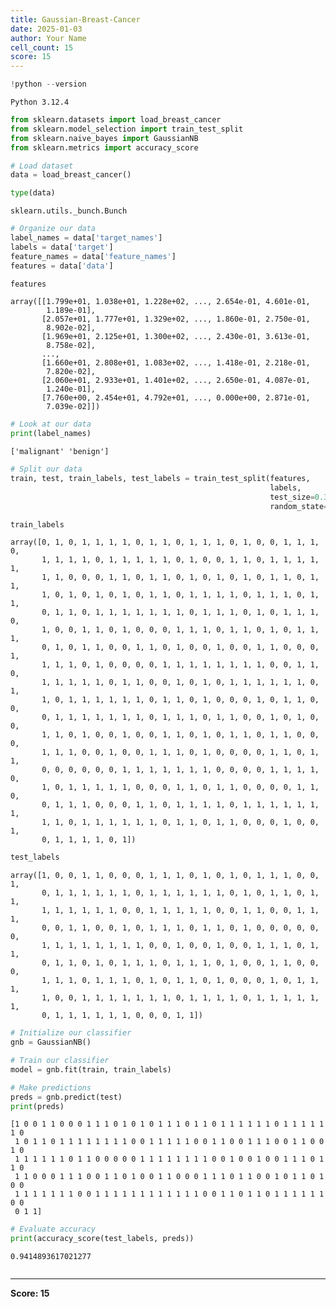 ```yaml
---
title: Gaussian-Breast-Cancer
date: 2025-01-03
author: Your Name
cell_count: 15
score: 15
---
```


```python
!python --version
```

    Python 3.12.4



```python
from sklearn.datasets import load_breast_cancer
from sklearn.model_selection import train_test_split
from sklearn.naive_bayes import GaussianNB
from sklearn.metrics import accuracy_score
```


```python
# Load dataset
data = load_breast_cancer()
```


```python
type(data)
```




    sklearn.utils._bunch.Bunch




```python
# Organize our data
label_names = data['target_names']
labels = data['target']
feature_names = data['feature_names']
features = data['data']
```


```python
features
```




    array([[1.799e+01, 1.038e+01, 1.228e+02, ..., 2.654e-01, 4.601e-01,
            1.189e-01],
           [2.057e+01, 1.777e+01, 1.329e+02, ..., 1.860e-01, 2.750e-01,
            8.902e-02],
           [1.969e+01, 2.125e+01, 1.300e+02, ..., 2.430e-01, 3.613e-01,
            8.758e-02],
           ...,
           [1.660e+01, 2.808e+01, 1.083e+02, ..., 1.418e-01, 2.218e-01,
            7.820e-02],
           [2.060e+01, 2.933e+01, 1.401e+02, ..., 2.650e-01, 4.087e-01,
            1.240e-01],
           [7.760e+00, 2.454e+01, 4.792e+01, ..., 0.000e+00, 2.871e-01,
            7.039e-02]])




```python
# Look at our data
print(label_names)
```

    ['malignant' 'benign']



```python
# Split our data
train, test, train_labels, test_labels = train_test_split(features,
                                                          labels,
                                                          test_size=0.33,
                                                          random_state=42)
```


```python
train_labels
```




    array([0, 1, 0, 1, 1, 1, 1, 0, 1, 1, 0, 1, 1, 1, 0, 1, 0, 0, 1, 1, 1, 0,
           1, 1, 1, 1, 0, 1, 1, 1, 1, 1, 0, 1, 0, 0, 1, 1, 0, 1, 1, 1, 1, 1,
           1, 1, 0, 0, 0, 1, 1, 0, 1, 1, 0, 1, 0, 1, 0, 1, 0, 1, 1, 0, 1, 1,
           1, 0, 1, 0, 1, 0, 1, 0, 1, 1, 0, 1, 1, 1, 1, 0, 1, 1, 1, 0, 1, 1,
           0, 1, 1, 0, 1, 1, 1, 1, 1, 1, 1, 0, 1, 1, 1, 0, 1, 0, 1, 1, 1, 0,
           1, 0, 0, 1, 1, 0, 1, 0, 0, 0, 1, 1, 1, 0, 1, 1, 0, 1, 0, 1, 1, 1,
           0, 1, 0, 1, 1, 0, 0, 1, 1, 0, 1, 0, 0, 1, 0, 0, 1, 1, 0, 0, 0, 1,
           1, 1, 1, 0, 1, 0, 0, 0, 0, 1, 1, 1, 1, 1, 1, 1, 1, 0, 0, 1, 1, 0,
           1, 1, 1, 1, 1, 0, 1, 1, 0, 0, 1, 0, 1, 0, 1, 1, 1, 1, 1, 1, 0, 1,
           1, 0, 1, 1, 1, 1, 1, 1, 0, 1, 1, 0, 1, 0, 0, 0, 1, 0, 1, 1, 0, 0,
           0, 1, 1, 1, 1, 1, 1, 1, 0, 1, 1, 1, 0, 1, 1, 0, 0, 1, 0, 1, 0, 0,
           1, 1, 0, 1, 0, 0, 1, 0, 0, 1, 1, 0, 1, 0, 1, 1, 0, 1, 1, 0, 0, 0,
           1, 1, 1, 0, 0, 1, 0, 0, 1, 1, 1, 0, 1, 0, 0, 0, 0, 1, 1, 0, 1, 1,
           0, 0, 0, 0, 0, 0, 1, 1, 1, 1, 1, 1, 1, 0, 0, 0, 0, 1, 1, 1, 1, 0,
           1, 0, 1, 1, 1, 1, 1, 0, 0, 0, 1, 1, 0, 1, 1, 0, 0, 0, 0, 1, 1, 0,
           0, 1, 1, 1, 0, 0, 0, 1, 1, 0, 1, 1, 1, 1, 0, 1, 1, 1, 1, 1, 1, 1,
           1, 1, 0, 1, 1, 1, 1, 1, 1, 0, 1, 1, 0, 1, 1, 0, 0, 0, 1, 0, 0, 1,
           0, 1, 1, 1, 1, 0, 1])




```python
test_labels
```




    array([1, 0, 0, 1, 1, 0, 0, 0, 1, 1, 1, 0, 1, 0, 1, 0, 1, 1, 1, 0, 0, 1,
           0, 1, 1, 1, 1, 1, 1, 0, 1, 1, 1, 1, 1, 1, 0, 1, 0, 1, 1, 0, 1, 1,
           1, 1, 1, 1, 1, 1, 0, 0, 1, 1, 1, 1, 1, 0, 0, 1, 1, 0, 0, 1, 1, 1,
           0, 0, 1, 1, 0, 0, 1, 0, 1, 1, 1, 0, 1, 1, 0, 1, 0, 0, 0, 0, 0, 0,
           1, 1, 1, 1, 1, 1, 1, 1, 0, 0, 1, 0, 0, 1, 0, 0, 1, 1, 1, 0, 1, 1,
           0, 1, 1, 0, 1, 0, 1, 1, 1, 0, 1, 1, 1, 0, 1, 0, 0, 1, 1, 0, 0, 0,
           1, 1, 1, 0, 1, 1, 1, 0, 1, 0, 1, 1, 0, 1, 0, 0, 0, 1, 0, 1, 1, 1,
           1, 0, 0, 1, 1, 1, 1, 1, 1, 1, 0, 1, 1, 1, 1, 0, 1, 1, 1, 1, 1, 1,
           0, 1, 1, 1, 1, 1, 1, 0, 0, 0, 1, 1])




```python
# Initialize our classifier
gnb = GaussianNB()
```


```python
# Train our classifier
model = gnb.fit(train, train_labels)
```


```python
# Make predictions
preds = gnb.predict(test)
print(preds)
```

    [1 0 0 1 1 0 0 0 1 1 1 0 1 0 1 0 1 1 1 0 1 1 0 1 1 1 1 1 1 0 1 1 1 1 1 1 0
     1 0 1 1 0 1 1 1 1 1 1 1 1 0 0 1 1 1 1 1 0 0 1 1 0 0 1 1 1 0 0 1 1 0 0 1 0
     1 1 1 1 1 1 0 1 1 0 0 0 0 0 1 1 1 1 1 1 1 1 0 0 1 0 0 1 0 0 1 1 1 0 1 1 0
     1 1 0 0 0 1 1 1 0 0 1 1 0 1 0 0 1 1 0 0 0 1 1 1 0 1 1 0 0 1 0 1 1 0 1 0 0
     1 1 1 1 1 1 1 0 0 1 1 1 1 1 1 1 1 1 1 1 1 0 0 1 1 0 1 1 0 1 1 1 1 1 1 0 0
     0 1 1]



```python
# Evaluate accuracy
print(accuracy_score(test_labels, preds))
```

    0.9414893617021277



```python

```


---
**Score: 15**